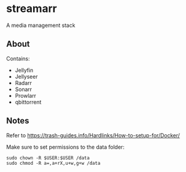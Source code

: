 # streamarr
A media management stack
## About
Contains:
 - Jellyfin
 - Jellyseer
 - Radarr
 - Sonarr
 - Prowlarr
 - qbittorrent
## Notes
Refer to https://trash-guides.info/Hardlinks/How-to-setup-for/Docker/  
  
Make sure to set permissions to the data folder:
````
sudo chown -R $USER:$USER /data
sudo chmod -R a=,a+rX,u+w,g+w /data
````
